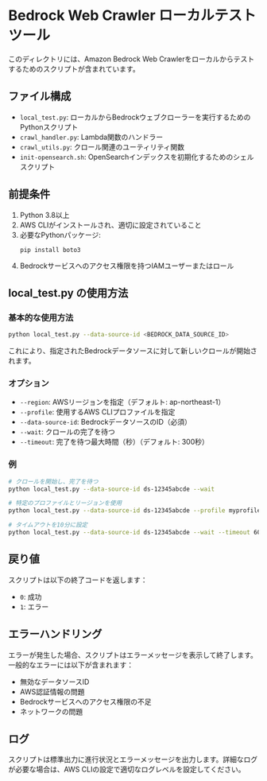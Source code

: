 # Bedrock Web Crawler ローカルテストツール

このディレクトリには、Amazon Bedrock Web Crawlerをローカルからテストするためのスクリプトが含まれています。

## ファイル構成

- `local_test.py`: ローカルからBedrockウェブクローラーを実行するためのPythonスクリプト
- `crawl_handler.py`: Lambda関数のハンドラー
- `crawl_utils.py`: クロール関連のユーティリティ関数
- `init-opensearch.sh`: OpenSearchインデックスを初期化するためのシェルスクリプト

## 前提条件

1. Python 3.8以上
2. AWS CLIがインストールされ、適切に設定されていること
3. 必要なPythonパッケージ:
   ```
   pip install boto3
   ```
4. Bedrockサービスへのアクセス権限を持つIAMユーザーまたはロール

## local_test.py の使用方法

### 基本的な使用方法

```bash
python local_test.py --data-source-id <BEDROCK_DATA_SOURCE_ID>
```

これにより、指定されたBedrockデータソースに対して新しいクロールが開始されます。

### オプション

- `--region`: AWSリージョンを指定（デフォルト: ap-northeast-1）
- `--profile`: 使用するAWS CLIプロファイルを指定
- `--data-source-id`: BedrockデータソースのID（必須）
- `--wait`: クロールの完了を待つ
- `--timeout`: 完了を待つ最大時間（秒）（デフォルト: 300秒）

### 例

```bash
# クロールを開始し、完了を待つ
python local_test.py --data-source-id ds-12345abcde --wait

# 特定のプロファイルとリージョンを使用
python local_test.py --data-source-id ds-12345abcde --profile myprofile --region us-east-1

# タイムアウトを10分に設定
python local_test.py --data-source-id ds-12345abcde --wait --timeout 600
```

## 戻り値

スクリプトは以下の終了コードを返します：

- `0`: 成功
- `1`: エラー

## エラーハンドリング

エラーが発生した場合、スクリプトはエラーメッセージを表示して終了します。一般的なエラーには以下が含まれます：

- 無効なデータソースID
- AWS認証情報の問題
- Bedrockサービスへのアクセス権限の不足
- ネットワークの問題

## ログ

スクリプトは標準出力に進行状況とエラーメッセージを出力します。詳細なログが必要な場合は、AWS CLIの設定で適切なログレベルを設定してください。